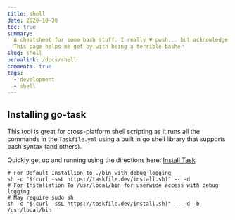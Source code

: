 ```yaml
---
title: shell
date: 2020-10-30
toc: true
summary:
  A cheatsheet for some bash stuff. I really ♥️ pwsh... but acknowledge it's not everyone's cup of tea.
  This page helps me get by with being a terrible basher
slug: shell
permalink: /docs/shell
comments: true
tags:
  - development
  - shell
---
```



## Installing go-task

This tool is great for cross-platform shell scripting as it runs all the commands in the `Taskfile.yml` using a built in go shell library that supports bash syntax (and others).

Quickly get up and running using the directions here: [Install Task](https://github.com/go-task/task/blob/master/docs/installation.md)

```shell
# For Default Installion to ./bin with debug logging
sh -c "$(curl -ssL https://taskfile.dev/install.sh)" -- -d
# For Installation To /usr/local/bin for userwide access with debug logging
# May require sudo sh
sh -c "$(curl -ssL https://taskfile.dev/install.sh)" -- -d -b /usr/local/bin
```
